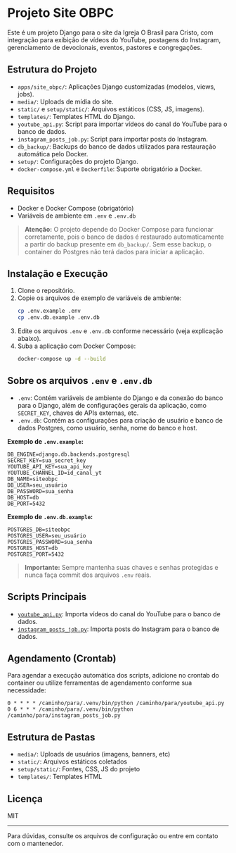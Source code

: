 # Projeto Site OBPC

Este é um projeto Django para o site da Igreja O Brasil para Cristo, com integração para exibição de vídeos do YouTube, postagens do Instagram, gerenciamento de devocionais, eventos, pastores e congregações.

## Estrutura do Projeto

- `apps/site_obpc/`: Aplicações Django customizadas (modelos, views, jobs).
- `media/`: Uploads de mídia do site.
- `static/` e `setup/static/`: Arquivos estáticos (CSS, JS, imagens).
- `templates/`: Templates HTML do Django.
- `youtube_api.py`: Script para importar vídeos do canal do YouTube para o banco de dados.
- `instagram_posts_job.py`: Script para importar posts do Instagram.
- `db_backup/`: Backups do banco de dados utilizados para restauração automática pelo Docker.
- `setup/`: Configurações do projeto Django.
- `docker-compose.yml` e `Dockerfile`: Suporte obrigatório a Docker.

## Requisitos

- Docker e Docker Compose (obrigatório)
- Variáveis de ambiente em `.env` e `.env.db`

> **Atenção:** O projeto depende do Docker Compose para funcionar corretamente, pois o banco de dados é restaurado automaticamente a partir do backup presente em `db_backup/`. Sem esse backup, o container do Postgres não terá dados para iniciar a aplicação.

## Instalação e Execução

1. Clone o repositório.
2. Copie os arquivos de exemplo de variáveis de ambiente:
   ```sh
   cp .env.example .env
   cp .env.db.example .env.db
   ```
3. Edite os arquivos `.env` e `.env.db` conforme necessário (veja explicação abaixo).
4. Suba a aplicação com Docker Compose:
   ```sh
   docker-compose up -d --build
   ```

## Sobre os arquivos `.env` e `.env.db`

- `.env`: Contém variáveis de ambiente do Django e da conexão do banco para o Django, além de configurações gerais da aplicação, como `SECRET_KEY`, chaves de APIs externas, etc.
- `.env.db`: Contém as configurações para criação de usuário e banco de dados Postgres, como usuário, senha, nome do banco e host.

**Exemplo de `.env.example`:**
```
DB_ENGINE=django.db.backends.postgresql
SECRET_KEY=sua_secret_key
YOUTUBE_API_KEY=sua_api_key
YOUTUBE_CHANNEL_ID=id_canal_yt
DB_NAME=siteobpc
DB_USER=seu_usuário
DB_PASSWORD=sua_senha
DB_HOST=db
DB_PORT=5432
```

**Exemplo de `.env.db.example`:**
```
POSTGRES_DB=siteobpc
POSTGRES_USER=seu_usuário
POSTGRES_PASSWORD=sua_senha
POSTGRES_HOST=db
POSTGRES_PORT=5432
```

> **Importante:** Sempre mantenha suas chaves e senhas protegidas e nunca faça commit dos arquivos `.env` reais.

## Scripts Principais

- [`youtube_api.py`](youtube_api.py): Importa vídeos do canal do YouTube para o banco de dados.
- [`instagram_posts_job.py`](instagram_posts_job.py): Importa posts do Instagram para o banco de dados.

## Agendamento (Crontab)

Para agendar a execução automática dos scripts, adicione no crontab do container ou utilize ferramentas de agendamento conforme sua necessidade:
```
0 * * * * /caminho/para/.venv/bin/python /caminho/para/youtube_api.py
0 6 * * * /caminho/para/.venv/bin/python /caminho/para/instagram_posts_job.py
```

## Estrutura de Pastas

- `media/`: Uploads de usuários (imagens, banners, etc)
- `static/`: Arquivos estáticos coletados
- `setup/static/`: Fontes, CSS, JS do projeto
- `templates/`: Templates HTML

## Licença

MIT

---

Para dúvidas, consulte os arquivos de configuração ou entre em contato com o mantenedor.